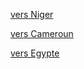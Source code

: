 
[vers Niger](https://github.com/Youssef-NAIM/labyrinthe/blob/main/Niger.md)

[vers Cameroun](https://github.com/Youssef-NAIM/labyrinthe/blob/main/Cameroun.md)

[vers Egypte](https://github.com/Youssef-NAIM/labyrinthe/blob/main/Egypte.md)